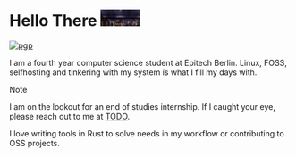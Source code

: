 # Hello There <img src="assets/obi-wan-hello-there.gif" height="30">

[![pgp](https://img.shields.io/badge/pgp-0x25FF8464F0627EC00129-313131?style=flat&labelColor=545454&color=313131)](https://github.com/nydragon.gpg)

I am a fourth year computer science student at Epitech Berlin. Linux, FOSS, selfhosting and tinkering with my system is
what I fill my days with.

> [!NOTE]
> I am on the lookout for an end of studies internship. If I caught your eye, please reach out to me at [TODO](mailto:TOOD).

I love writing tools in Rust to solve needs in my workflow or contributing to OSS projects.
